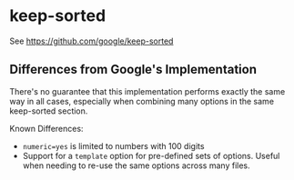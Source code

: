 # keep-sorted

See https://github.com/google/keep-sorted

## Differences from Google's Implementation

There's no guarantee that this implementation performs exactly the same way in all cases, especially
when combining many options in the same keep-sorted section.

Known Differences:

- `numeric=yes` is limited to numbers with 100 digits
- Support for a `template` option for pre-defined sets of options. Useful when needing to re-use the
  same options across many files.